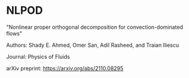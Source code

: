 # NLPOD
"Nonlinear proper orthogonal decomposition for convection-dominated flows"

Authors: Shady E. Ahmed, Omer San, Adil Rasheed, and Traian Iliescu

Journal: Physics of Fluids

arXiv preprint: https://arxiv.org/abs/2110.08295
